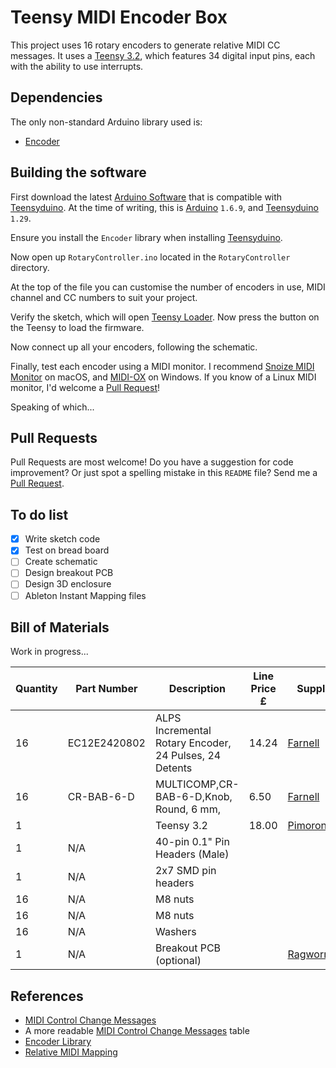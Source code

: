 # Teensy MIDI Encoder Box

This project uses 16 rotary encoders to generate relative MIDI CC messages. It uses a [Teensy 3.2](https://www.pjrc.com/teensy/teensy31.html), which features 34 digital input pins, each with the ability to use interrupts.

## Dependencies

The only non-standard Arduino library used is:

- [Encoder](https://github.com/PaulStoffregen/Encoder)

## Building the software

First download the latest [Arduino Software](https://www.arduino.cc/en/Main/OldSoftwareReleases#previous) that is compatible with [Teensyduino](https://www.pjrc.com/teensy/teensyduino.html). At the time of writing, this is [Arduino](https://www.arduino.cc/en/Main/OldSoftwareReleases#previous) `1.6.9`, and [Teensyduino](https://www.pjrc.com/teensy/teensyduino.html) `1.29`.

Ensure you install the `Encoder` library when installing [Teensyduino](https://www.pjrc.com/teensy/teensyduino.html).

Now open up `RotaryController.ino` located in the `RotaryController` directory.

At the top of the file you can customise the number of encoders in use, MIDI channel and CC numbers to suit your project.

Verify the sketch, which will open [Teensy Loader](https://www.pjrc.com/teensy/loader.html). Now press the button on the Teensy to load the firmware.

Now connect up all your encoders, following the schematic.

Finally, test each encoder using a MIDI monitor. I recommend [Snoize MIDI Monitor](https://www.snoize.com/MIDIMonitor/) on macOS, and [MIDI-OX](http://www.midiox.com) on Windows. If you know of a Linux MIDI monitor, I'd welcome a [Pull Request](https://github.com/squarefrog/teensy-midi-encoder-box/compare)!

Speaking of which...

## Pull Requests

Pull Requests are most welcome! Do you have a suggestion for code improvement? Or just spot a spelling mistake in this `README` file? Send me a [Pull Request](https://github.com/squarefrog/teensy-midi-encoder-box/compare).

## To do list

- [x] Write sketch code
- [x] Test on bread board
- [ ] Create schematic
- [ ] Design breakout PCB
- [ ] Design 3D enclosure
- [ ] Ableton Instant Mapping files

## Bill of Materials

Work in progress...

| Quantity | Part Number  | Description                                             | Line Price £ | Supplier  |
|----------|--------------|---------------------------------------------------------|--------------|---|
| 16       | EC12E2420802 | ALPS Incremental Rotary Encoder, 24 Pulses, 24 Detents  | 14.24        | [Farnell](http://uk.farnell.com/alps/ec12e2420802/encoder-vertical-12mm-24det-24ppr/dp/2065067) |
| 16       | CR-BAB-6-D   | MULTICOMP,CR-BAB-6-D,Knob, Round, 6 mm,                 | 6.50         | [Farnell](http://uk.farnell.com/multicomp/cr-bab-6-d/knob-15-7mm-black-no-line/dp/1441143)  |
| 1        |              | Teensy 3.2                                              | 18.00        | [Pimoroni](https://shop.pimoroni.com/products/teensy-3-1)  |
| 1        | N/A          | 40-pin 0.1" Pin Headers (Male)                          |              |   |
| 1        | N/A          | 2x7 SMD pin headers                                     |              |   |
| 16       | N/A          | M8 nuts                                                 |              |   |
| 16       | N/A          | M8 nuts                                                 |              |   |
| 16       | N/A          | Washers                                                 |              |   |
| 1        | N/A          | Breakout PCB (optional)                                 |              | [Ragworm.eu](http://ragworm.eu) |

## References

- [MIDI Control Change Messages](https://www.midi.org/specifications/item/table-3-control-change-messages-data-bytes-2)
- A more readable [MIDI Control Change Messages](http://nickfever.com/music/midi-cc-list) table
- [Encoder Library](https://www.pjrc.com/teensy/td_libs_Encoder.html)
- [Relative MIDI Mapping](http://tutorials.renoise.com/wiki/MIDI_Mapping)

